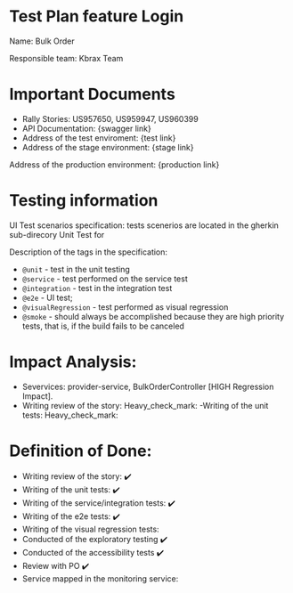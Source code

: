 # Test Plan feature Login

Name: Bulk Order 

Responsible team: Kbrax Team

# Important Documents 
- Rally Stories: US957650, US959947, US960399 
- API Documentation: {swagger link}
- Address of the test enviroment: {test link}
- Address of the stage environment: {stage link}


Address of the production environment: {production link}

# Testing information

UI Test scenarios specification: tests scenerios are located in the gherkin sub-direcory
Unit Test for 

Description of the tags in the specification:
- `@unit` - test in the unit testing
- `@service` - test performed on the service test
- `@integration` - test in the integration test
- `@e2e` - UI test;
- `@visualRegression` - test performed as visual regression
- `@smoke` - should always be accomplished because they are high priority tests, that is, if the build fails to be canceled

# Impact Analysis:
- Severvices: provider-service, BulkOrderController [HIGH Regression Impact].
- Writing review of the story: Heavy_check_mark: -Writing of the unit tests: Heavy_check_mark:

# Definition of Done:
- Writing review of the story: :heavy_check_mark:
- Writing of the unit tests: :heavy_check_mark:
- Writing of the service/integration tests: :heavy_check_mark:
- Writing of the e2e tests: :heavy_check_mark:
- Writing of the visual regression tests:
- Conducted of the exploratory testing :heavy_check_mark:
- Conducted of the accessibility tests :heavy_check_mark:
- Review with PO :heavy_check_mark:
- Service mapped in the monitoring service: 